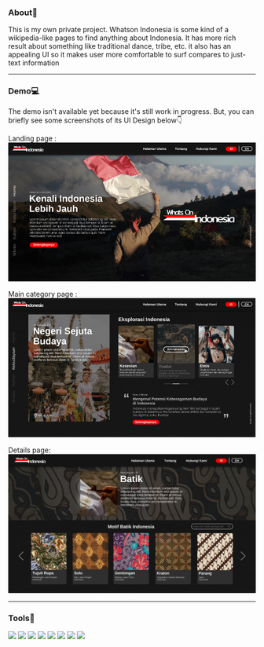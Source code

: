 ### About📝
This is my own private project. Whatson Indonesia is some kind of a wikipedia-like pages to find anything about Indonesia. It has more rich result about something like traditional dance, tribe, etc. it also has an appealing UI so it makes user more comfortable to surf compares to just-text information

<hr/>

### Demo💻
The demo isn't available yet because it's still work in progress. But, you can briefly see some screenshots of its UI Design below👇

Landing page :
![](https://raw.githubusercontent.com/aliefdany/whatson-indonesia/master/assets/image/WOID-LandingPage.png)

Main category page :
![](https://raw.githubusercontent.com/aliefdany/whatson-indonesia/master/assets/image/WOID-Culture.png)

Details page:
![](https://raw.githubusercontent.com/aliefdany/whatson-indonesia/master/assets/image/WOID-Details.png)


<hr/>

### Tools🔨
[![](https://img.shields.io/badge/Code-Javascript-blue?logo=javascript)](https://www.javascript.com/)
[![](https://img.shields.io/badge/Code-CSS-blue?logo=css3)](https://developer.mozilla.org/en-US/docs/Web/CSS)
[![](https://img.shields.io/badge/Code-HTML-blue?logo=html5)](https://developer.mozilla.org/en-US/docs/Web/HTML)
[![](https://img.shields.io/badge/Code-React-blue?logo=react)](https://reactjs.org/)
[![](https://img.shields.io/badge/Tools-ESLint-blue?logo=eslint)](https://eslint.org/)
[![](https://img.shields.io/badge/Tools-Prettier-blue?logo=prettier)](https://prettier.io/)
[![](https://img.shields.io/badge/Tools-Babel-blue?logo=babel)](https://babeljs.io/)
[![](https://img.shields.io/badge/Tools-NPM-blue?logo=npm)](https://www.npmjs.com/)
